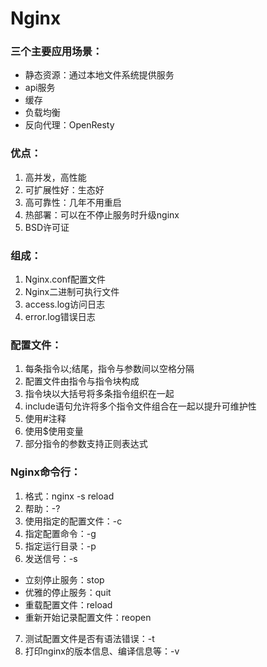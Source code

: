 # Nginx

### 三个主要应用场景：
- 静态资源：通过本地文件系统提供服务
- api服务
- 缓存
- 负载均衡
- 反向代理：OpenResty

### 优点：
1. 高并发，高性能
2. 可扩展性好：生态好
3. 高可靠性：几年不用重启
4. 热部署：可以在不停止服务时升级nginx
5. BSD许可证

### 组成：
1. Nginx.conf配置文件
2. Nginx二进制可执行文件
3.  access.log访问日志
4.  error.log错误日志

### 配置文件：
1.  每条指令以;结尾，指令与参数间以空格分隔
2.  配置文件由指令与指令块构成
3.  指令块以大括号将多条指令组织在一起
4.  include语句允许将多个指令文件组合在一起以提升可维护性
5.  使用#注释
6.  使用$使用变量
7.  部分指令的参数支持正则表达式

### Nginx命令行：
1.  格式：nginx -s reload
2.  帮助：-?
3.  使用指定的配置文件：-c
4.  指定配置命令：-g
5.  指定运行目录：-p
6.  发送信号：-s
   - 立刻停止服务：stop
   - 优雅的停止服务：quit
   - 重载配置文件：reload
   - 重新开始记录配置文件：reopen
7.  测试配置文件是否有语法错误：-t
8.  打印nginx的版本信息、编译信息等：-v
